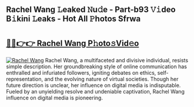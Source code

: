 ## Rachel Wang 𝙻eaked 𝙽u𝚍e - Part-b93 𝚅𝚒deo B𝚒kini 𝙻eaks - Hot All 𝙿hotos Sfrwa

# <h2><a href="http://ld2hs2.urlbe.top/?page=Rachel+Wang">🔗🔗👉👉 Rachel Wang P𝚑oto𝚜Vid𝚎o</a></h2>

[![Rachel Wang](https://i.imgur.com/eBuTRDB.gif)](http://ld2hs2.urlbe.top/?page=Rachel+Wang)
Rachel Wang, a multifaceted and divisive individual, resists simple description. Her groundbreaking style of online communication has enthralled and infuriated followers, igniting debates on ethics, self-representation, and the evolving nature of virtual societies. Though her future direction is unclear, her influence on digital media is indisputable. Fueled by an unyielding resolve and undeniable captivation, Rachel Wang influence on digital media is pioneering.
